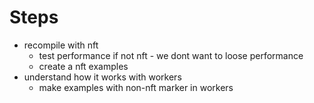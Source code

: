 # Steps
- recompile with nft 
  - test performance if not nft - we dont want to loose performance
  - create a nft examples
- understand how it works with workers 
  - make examples with non-nft marker in workers
